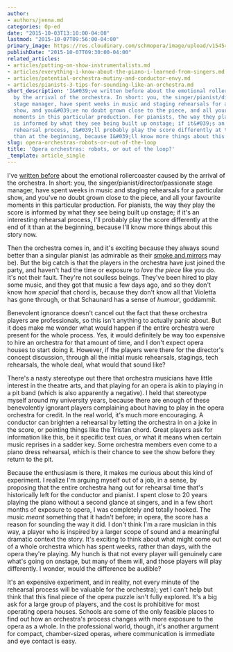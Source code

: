 ```yaml
---
author:
- authors/jenna.md
categories: Op-ed
date: "2015-10-03T13:10:00-04:00"
lastmod: "2015-10-07T09:56:00-04:00"
primary_image: https://res.cloudinary.com/schmopera/image/upload/v1545409169/media/webhook-uploads/1444224898593/Pit.jpg.jpg
publishDate: "2015-10-07T09:30:00-04:00"
related_articles:
- articles/putting-on-show-instrumentalists.md
- articles/everything-i-know-about-the-piano-i-learned-from-singers.md
- articles/potential-orchestra-mutiny-and-conductor-envy.md
- articles/pianists-3-tips-for-sounding-like-an-orchestra.md
short_description: 'I&#039;ve written before about the emotional rollercoaster caused
  by the arrival of the orchestra. In short: you, the singer/pianist/director/passionate
  stage manager, have spent weeks in music and staging rehearsals for a particular
  show, and you&#039;ve no doubt grown close to the piece, and all your favourite
  moments in this particular production. For pianists, the way they play the score
  is informed by what they see being built up onstage; if it&#039;s an interesting
  rehearsal process, I&#039;ll probably play the score differently at the end of it
  than at the beginning, because I&#039;ll know more things about this story now.'
slug: opera-orchestras-robots-or-out-of-the-loop
title: 'Opera orchestras: robots, or out of the loop?'
_template: article_single
---
```


I've [written before](/the-pianists-tech-week-plight/) about the emotional rollercoaster caused by the arrival of the orchestra. In short: you, the singer/pianist/director/passionate stage manager, have spent weeks in music and staging rehearsals for a particular show, and you've no doubt grown close to the piece, and all your favourite moments in this particular production. For pianists, the way they play the score is informed by what they see being built up onstage; if it's an interesting rehearsal process, I'll probably play the score differently at the end of it than at the beginning, because I'll know more things about this story now.

Then the orchestra comes in, and it's exciting because they always sound better than a singular pianist (as admirable as their [smoke and mirrors](/pianists-3-tips-for-sounding-like-an-orchestra/) may be). But the big catch is that the players in the orchestra have just joined the party, and haven't had the time or exposure to *love the piece* like you do. It's not their fault. They're not soulless beings. They've been hired to play some music, and they got that music a few days ago, and so they don't know how *special* that chord is, because they don't know all that Violetta has gone through, or that Schaunard has a sense of *humour*, goddammit.

Benevolent ignorance doesn't cancel out the fact that these orchestra players are professionals, so this isn't anything to actually panic about. But it does make me wonder what would happen if the entire orchestra were present for the whole process. Yes, it would definitely be way too expensive to hire an orchestra for that amount of time, and I don't expect opera houses to start doing it. However, if the players were there for the director's concept discussion, through all the initial music rehearsals, stagings, tech rehearsals, the whole deal, what would that sound like?

There's a nasty stereotype out there that orchestra musicians have little interest in the theatre arts, and that playing for an opera is akin to playing in a pit band (which is also apparently a negative). I held that stereotype myself around my university years, because there are enough of these benevolently ignorant players complaining about having to play in the opera orchestra for credit. In the real world, it's much more encouraging. A conductor can brighten a rehearsal by letting the orchestra in on a joke in the score, or pointing things like the Tristan chord. Great players ask for information like this, be it specific text cues, or what it means when certain music reprises in a sadder key. Some orchestra members even come to a piano dress rehearsal, which is their chance to see the show before they return to the pit.

Because the enthusiasm is there, it makes me curious about this kind of experiment. I realize I'm arguing myself out of a job, in a sense, by proposing that the entire orchestra hang out for rehearsal time that's historically left for the conductor and pianist. I spent close to 20 years playing the piano without a second glance at singers, and in a few short months of exposure to opera, I was completely and totally hooked. The music *meant* something that it hadn't before; in opera, the score has a reason for sounding the way it did. I don't think I'm a rare musician in this way, a player who is inspired by a larger scope of sound and a meaningful dramatic context the story. It's exciting to think about what might come out of a whole orchestra which has spent weeks, rather than days, with the opera they're playing. My hunch is that not every player will genuinely care what's going on onstage, but many of them will, and those players will play differently. I wonder, would the difference be audible? 

It's an expensive experiment, and in reality, not every minute of the rehearsal process will be valuable for the orchestra); yet I can't help but think that this final piece of the opera puzzle isn't fully explored. It's a big ask for a large group of players, and the cost is prohibitive for most operating opera houses. Schools are some of the only feasible places to find out how an orchestra's process changes with more exposure to the opera as a whole. In the professional world, though, it's another argument for compact, chamber-sized operas, where communication is immediate and eye contact is easy.
